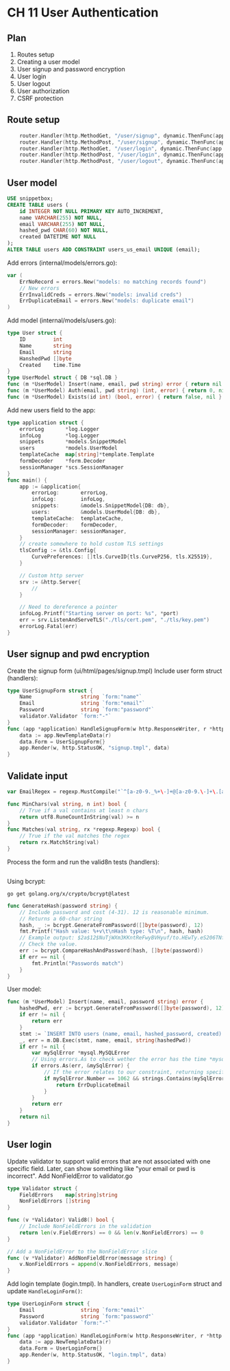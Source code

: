 # CH 11 User Authentication

## Plan 

1. Routes setup
2. Creating a user model 
3. User signup and password encryption
4. User login
5. User logout
6. User authorization
7. CSRF protection 

## Route setup

```go
	router.Handler(http.MethodGet, "/user/signup", dynamic.ThenFunc(app.HandleSignupForm))
	router.Handler(http.MethodPost, "/user/signup", dynamic.ThenFunc(app.HandleSignupPost))
	router.Handler(http.MethodGet, "/user/login", dynamic.ThenFunc(app.HandleLoginForm))
	router.Handler(http.MethodPost, "/user/login", dynamic.ThenFunc(app.HandleLoginPost))
	router.Handler(http.MethodPost, "/user/logout", dynamic.ThenFunc(app.HandleLogoutUser))
```

## User model

```sql
USE snippetbox;
CREATE TABLE users (
    id INTEGER NOT NULL PRIMARY KEY AUTO_INCREMENT,
    name VARCHAR(255) NOT NULL,
    email VARCHAR(255) NOT NULL,
    hashed_pwd CHAR(60) NOT NULL,
    created DATETIME NOT NULL
);
ALTER TABLE users ADD CONSTRAINT users_us_email UNIQUE (email);
```
Add errors (internal/models/errors.go): 
```go
var (
	ErrNoRecord = errors.New("models: no matching records found")
    // New errors
	ErrInvalidCreds = errors.New("models: invalid creds")
	ErrDuplicateEmail = errors.New("models: duplicate email")
)
```
Add model (internal/models/users.go):
```go
type User struct {
	ID         int
	Name       string
	Email      string
	HanshedPwd []byte
	Created    time.Time
}
type UserModel struct { DB *sql.DB }
func (m *UserModel) Insert(name, email, pwd string) error { return nil }
func (m *UserModel) Auth(email, pwd string) (int, error) { return 0, nil }
func (m *UserModel) Exists(id int) (bool, error) { return false, nil } 
```
Add new users field to the app: 
```go 
type application struct {
	errorLog       *log.Logger
	infoLog        *log.Logger
	snippets       *models.SnippetModel
	users          *models.UserModel
	templateCache  map[string]*template.Template
	formDecoder    *form.Decoder
	sessionManager *scs.SessionManager
}
func main() {
	app := &application{
		errorLog:       errorLog,
		infoLog:        infoLog,
		snippets:       &models.SnippetModel{DB: db},
		users:          &models.UserModel{DB: db},
		templateCache:  templateCache,
		formDecoder:    formDecoder,
		sessionManager: sessionManager,
	}
	// create somewhere to hold custom TLS settings
	tlsConfig := &tls.Config{ 
		CurvePreferences: []tls.CurveID{tls.CurveP256, tls.X25519},
	}

	// Custom http server
	srv := &http.Server{
		// 
	}

	// Need to dereference a pointer
	infoLog.Printf("Starting server on port: %s", *port)
	err = srv.ListenAndServeTLS("./tls/cert.pem", "./tls/key.pem")
	errorLog.Fatal(err)
}
```

## User signup and pwd encryption 

Create the signup form (ui/html/pages/signup.tmpl)
Include user form struct (handlers):

```go
type UserSignupForm struct {
	Name                string `form:"name"`
	Email               string `form:"email"`
	Password            string `form:"password"`
	validator.Validator `form:"-"`
}
func (app *application) HandleSignupForm(w http.ResponseWriter, r *http.Request) {
	data := app.NewTemplateData(r)
	data.Form = UserSignupForm{}
	app.Render(w, http.StatusOK, "signup.tmpl", data)
}
```
## Validate input

```go
var EmailRegex = regexp.MustCompile("`^[a-z0-9._%+\-]+@[a-z0-9.\-]+\.[a-z]{2,4}$`")

func MinChars(val string, n int) bool {
	// True if a val contains at least n chars
	return utf8.RuneCountInString(val) >= n
}
func Matches(val string, rx *regexp.Regexp) bool {
	// True if the val matches the regex
	return rx.MatchString(val)
}
```
Process the form and run the valid8n tests (handlers):
```go
```

Using bcrypt:
```
go get golang.org/x/crypto/bcrypt@latest
```
```go
func GenerateHash(password string) {
	// Include password and cost (4-31). 12 is reasonable minimum.
	// Returns a 60-char string
	hash, _ := bcrypt.GenerateFromPassword([]byte(password), 12)
	fmt.Printf("Hash value: %+v\t\nHash type: %T\n", hash, hash)
	// Example output: $2a$12$NuTjWXm3KKntReFwyBVHyuf/to.HEwTy.eS206TNfkGfr6HzGJSWG
	// Check the value. 
	err := bcrypt.CompareHashAndPassword(hash, []byte(password))
	if err == nil {
		fmt.Println("Passwords match")
	}
}
```
User model: 
```go
func (m *UserModel) Insert(name, email, password string) error {
	hashedPwd, err := bcrypt.GenerateFromPassword([]byte(password), 12)
	if err != nil {
		return err
	}
	stmt := `INSERT INTO users (name, email, hashed_password, created) VALUES (?, ?, ?, UTC_TIMESTAMP())`
	_, err = m.DB.Exec(stmt, name, email, string(hashedPwd))
	if err != nil {
		var mySqlError *mysql.MySQLError
		// Using errors.As to check wether the error has the time *mysql.MySQLError. If so, assigning the error
		if errors.As(err, &mySqlError) {
			// If the error relates to our constraint, returning specific error
			if mySqlError.Number == 1062 && strings.Contains(mySqlError.Message, "users_uc_email") {
				return ErrDuplicateEmail
			}
		}
		return err
	}
	return nil
}
```

## User login 

Update validator to support valid errors that are not associated with one specific field. Later,  can show something like "your email or pwd is incorrect". 
Add NonFieldError to validator.go
```go
type Validator struct {
	FieldErrors    map[string]string
	NonFieldErrors []string
}

func (v *Validator) Valid8() bool {
	// Include NonFieldErrors in the validation
	return len(v.FieldErrors) == 0 && len(v.NonFieldErrors) == 0
}

// Add a NonFieldError to the NonFieldError slice
func (v *Validator) AddNonFieldError(message string) {
	v.NonFieldErrors = append(v.NonFieldErrors, message)
}
```
Add login template (login.tmpl). 
In handlers, create `UserLoginForm` struct and update `HandleLoginForm()`:
```go
type UserLoginForm struct {
	Email               string `form:"email"`
	Password            string `form:"password"`
	validator.Validator `form:"-"`
}
func (app *application) HandleLoginForm(w http.ResponseWriter, r *http.Request) {
	data := app.NewTemplateData(r)
	data.Form = UserLoginForm{}
	app.Render(w, http.StatusOK, "login.tmpl", data)
}
```